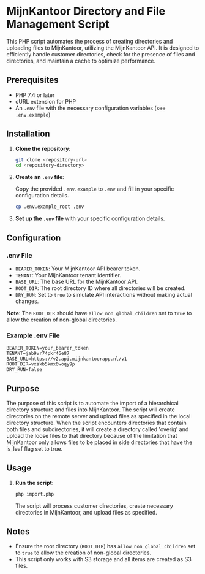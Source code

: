 # MijnKantoor Directory and File Management Script

This PHP script automates the process of creating directories and uploading files to MijnKantoor, utilizing the
MijnKantoor API. It is designed to efficiently handle customer directories, check for the presence of files and
directories, and maintain a cache to optimize performance.

## Prerequisites

- PHP 7.4 or later
- cURL extension for PHP
- An `.env` file with the necessary configuration variables (see `.env.example`)

## Installation

1. **Clone the repository**:

    ```sh
    git clone <repository-url>
    cd <repository-directory>
    ```

2. **Create an `.env` file**:

   Copy the provided `.env.example` to `.env` and fill in your specific configuration details.

    ```sh
    cp .env.example_root .env
    ```

3. **Set up the `.env` file** with your specific configuration details.

## Configuration

### .env File

- `BEARER_TOKEN`: Your MijnKantoor API bearer token.
- `TENANT`: Your MijnKantoor tenant identifier.
- `BASE_URL`: The base URL for the MijnKantoor API.
- `ROOT_DIR`: The root directory ID where all directories will be created.
- `DRY_RUN`: Set to `true` to simulate API interactions without making actual changes.

**Note**: The `ROOT_DIR` should have `allow_non_global_children` set to `true` to allow the creation of non-global
directories.

### Example .env File

```env
BEARER_TOKEN=your_bearer_token
TENANT=jab9vr74pkr46e87
BASE_URL=https://v2.api.mijnkantoorapp.nl/v1
ROOT_DIR=vxakb5kmx6woqy9p
DRY_RUN=false
```

## Purpose

The purpose of this script is to automate the import of a hierarchical directory structure and files into MijnKantoor.
The script will create directories on the remote server and upload files as specified in the local directory structure.
When the script encounters directories that contain both files and subdirectories, it will create a directory called
'overig' and upload the loose files to that directory because of the limitation that MijnKantoor only allows files
to be placed in side directories that have the is_leaf flag set to true.

## Usage

1. **Run the script**:

    ```sh
    php import.php
    ```

   The script will process customer directories, create necessary directories in MijnKantoor, and upload files as
   specified.

## Notes

- Ensure the root directory (`ROOT_DIR`) has `allow_non_global_children` set to `true` to allow the creation of
  non-global directories.
- This script only works with S3 storage and all items are created as S3 files.